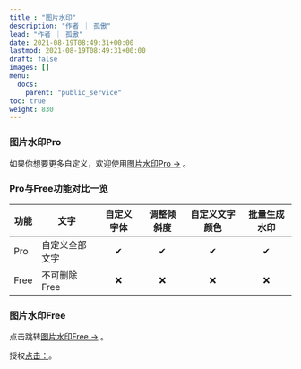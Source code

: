 ```yaml
---
title : "图片水印"
description: "作者 ｜ 孤傲"
lead: "作者 ｜ 孤傲"
date: 2021-08-19T08:49:31+00:00
lastmod: 2021-08-19T08:49:31+00:00
draft: false 
images: []
menu:
  docs:
    parent: "public_service"
toc: true
weight: 830
---
```


### 图片水印Pro

如果你想要更多自定义，欢迎使用[图片水印Pro →](https://skin.gushao.club/docs/extra_service/skin/skinwaterpro/) 。

### Pro与Free功能对比一览

| 功能 |     文字    | 自定义字体 | 调整倾斜度 | 自定义文字颜色 | 批量生成水印 |
| --- | -------------  |:--:|:--:|:--:|:--:|
| Pro |   自定义全部文字 | ✔ | ✔ | ✔ | ✔ |
| Free | 不可删除Free | ❌ | ❌ | ❌ | ❌ |

### 图片水印Free

点击跳转[图片水印Free →](https://skin.gushao.club/docs/public_service/SkinWater/) 。

授权[点击：](https://skin.gushao.club/docs/public_service/)。
